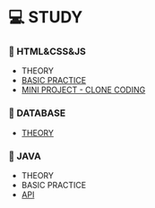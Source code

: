 # 💻 STUDY


### 📄 HTML&CSS&JS
* THEORY
* [BASIC PRACTICE](https://github.com/silverywaves/IT_ACADEMY/tree/2e294b7643e8540713ac248217f5ebfca5ca89d1/HTML_CSS_JS/BASIC%20PRACTICE)
* [MINI PROJECT - CLONE CODING](https://github.com/silverywaves/IT_ACADEMY/tree/a43592d723371f269322d3ff4cac8d41ef734481/HTML_CSS_JS/PROJECTS_CLON)


### 📄 DATABASE
* [THEORY](https://github.com/silverywaves/IT_ACADEMY/tree/a31025037af789a33b5af57d77762034ef169927/DATABASE)
  

### 📄 JAVA
* THEORY
* BASIC PRACTICE
* [API]([https://docs.oracle.com/javase/8/docs/api/](https://docs.oracle.com/en/java/javase/17/docs/api/)https://docs.oracle.com/en/java/javase/17/docs/api/)
  
